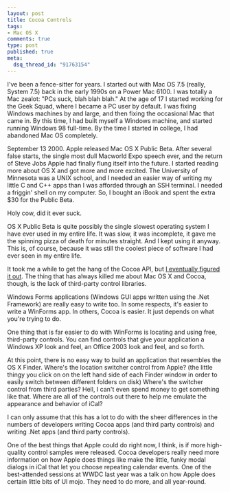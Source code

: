 ```yaml
--- 
layout: post
title: Cocoa Controls
tags: 
- Mac OS X
comments: true
type: post
published: true
meta: 
  dsq_thread_id: "91763154"
---
```

I've been a fence-sitter for years. I started out with Mac OS 7.5 (really, System 7.5) back in the early 1990s on a Power Mac 6100. I was totally a Mac zealot: "PCs suck, blah blah blah." At the age of 17 I started working for the Geek Squad, where I became a PC user by default. I was fixing Windows machines by and large, and then fixing the occasional Mac that came in. By this time, I had built myself a Windows machine, and started running Windows 98 full-time. By the time I started in college, I had abandoned Mac OS completely.

  September 13 2000. Apple released Mac OS X Public Beta. After several false starts, the single most dull Macworld Expo speech ever, and the return of Steve Jobs Apple had finally flung itself into the future. I started reading more about OS X and got more and more excited. The University of Minnesota was a UNIX school, and I needed an easier way of writing my little C and C++ apps than I was afforded through an SSH terminal. I needed a friggin' shell on my computer. So, I bought an iBook and spent the extra $30 for the Public Beta.

  Holy cow, did it ever suck.

  OS X Public Beta is quite possibly the single slowest operating system I have ever used in my entire life. It was slow, it was incomplete, it gave me the spinning pizza of death for minutes straight. And I kept using it anyway. This is, of course, because it was still the coolest piece of software I had ever seen in my entire life.

  It took me a while to get the hang of the Cocoa API, but <a href="http://www.sixdollarchimp.com/irooster.aspx">I eventually figured it out</a>. The thing that has always killed me about Mac OS X and Cocoa, though, is the lack of third-party control libraries.

  Windows Forms applications (Windows GUI apps written using the .Net Framework) are really easy to write too. In some respects, it's easier to write a WinForms app. In others, Cocoa is easier. It just depends on what you're trying to do.

  One thing that is far easier to do with WinForms is locating and using free, third-party controls. You can find controls that give your application a Windows XP look and feel, an Office 2003 look and feel, and so forth.

  At this point, there is no easy way to build an application that resembles the OS X Finder. Where's the location switcher control from Apple? (the little thingy you click on on the left hand side of each Finder window in order to easily switch between different folders on disk) Where's the switcher control from third parties? Hell, I can't even spend money to get something like that. Where are all of the controls out there to help me emulate the appearance and behavior of iCal?

  I can only assume that this has a lot to do with the sheer differences in the numbers of developers writing Cocoa apps (and third party controls) and writing .Net apps (and third party controls).

  One of the best things that Apple could do right now, I think, is if more high-quality control samples were released. Cocoa developers really need more information on how Apple does things like make the little, funky modal dialogs in iCal that let you choose repeating calendar events. One of the best-attended sessions at WWDC last year was a talk on how Apple does certain little bits of UI mojo. They need to do more, and all year-round.
